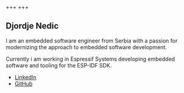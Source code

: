 +++
+++

## Djordje Nedic

I am an embedded software engineer from Serbia with a passion for modernizing the approach to embedded software development.

Currently i am working in Espressif Systems developing embedded software and tooling for the ESP-IDF SDK.

* [LinkedIn](https://www.linkedin.com/in/djordje-nedic/)
* [GitHub](https://github.com/DNedic)

